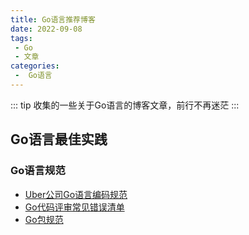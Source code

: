 ```yaml
---
title: Go语言推荐博客
date: 2022-09-08
tags:
 - Go
 - 文章
categories:
 -  Go语言
---
```


::: tip
收集的一些关于Go语言的博客文章，前行不再迷茫
:::

<!-- more -->

## Go语言最佳实践

### Go语言规范

- [Uber公司Go语言编码规范](https://github.com/xxjwxc/uber_go_guide_cn)
- [Go代码评审常见错误清单](https://github.com/golang/go/wiki/CodeReviewComments)
- [Go包规范](https://rakyll.org/style-packages/)
